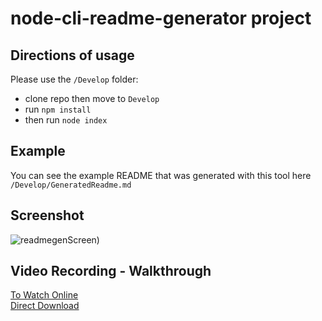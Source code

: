 # node-cli-readme-generator project

## Directions of usage
Please use the ```/Develop``` folder:
* clone repo then move to  ```Develop```
* run ```npm install```
* then run ```node index```

## Example

You can see the example README that was generated with this tool here ```/Develop/GeneratedReadme.md```

## Screenshot

![readmegenScreen](https://user-images.githubusercontent.com/6205151/228983781-e41627a2-bccd-4b87-bdce-80935b0c7f77.jpg))

## Video Recording - Walkthrough

[To Watch Online](https://drive.google.com/uc?id=1y-5SeXiECAMk19VGX6zOAIQBEcikyIrY) 
\
[Direct Download](https://drive.google.com/uc?id=1y-5SeXiECAMk19VGX6zOAIQBEcikyIrY&export=download)

